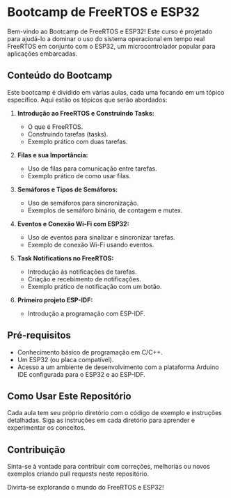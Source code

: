 # Bootcamp de FreeRTOS e ESP32

Bem-vindo ao Bootcamp de FreeRTOS e ESP32! Este curso é projetado para ajudá-lo a dominar o uso do sistema operacional em tempo real FreeRTOS em conjunto com o ESP32, um microcontrolador popular para aplicações embarcadas.

## Conteúdo do Bootcamp

Este bootcamp é dividido em várias aulas, cada uma focando em um tópico específico. Aqui estão os tópicos que serão abordados:

1. **Introdução ao FreeRTOS e Construindo Tasks:**
   - O que é FreeRTOS.
   - Construindo tarefas (tasks).
   - Exemplo prático com duas tarefas.

2. **Filas e sua Importância:**
   - Uso de filas para comunicação entre tarefas.
   - Exemplo prático de como usar filas.

3. **Semáforos e Tipos de Semáforos:**
   - Uso de semáforos para sincronização.
   - Exemplos de semáforo binário, de contagem e mutex.

4. **Eventos e Conexão Wi-Fi com ESP32:**
   - Uso de eventos para sinalizar e sincronizar tarefas.
   - Exemplo de conexão Wi-Fi usando eventos.

5. **Task Notifications no FreeRTOS:**
   - Introdução às notificações de tarefas.
   - Criação e recebimento de notificações.
   - Exemplo prático de notificação com um botão.

6. **Primeiro projeto ESP-IDF:**
   - Introdução a programação com ESP-IDF.

## Pré-requisitos

- Conhecimento básico de programação em C/C++.
- Um ESP32 (ou placa compatível).
- Acesso a um ambiente de desenvolvimento com a plataforma Arduino IDE configurada para o ESP32 e ao ESP-IDF.

## Como Usar Este Repositório

Cada aula tem seu próprio diretório com o código de exemplo e instruções detalhadas. Siga as instruções em cada diretório para aprender e experimentar os conceitos.

## Contribuição

Sinta-se à vontade para contribuir com correções, melhorias ou novos exemplos criando pull requests neste repositório.

Divirta-se explorando o mundo do FreeRTOS e ESP32!
